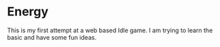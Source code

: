 # Energy
This is my first attempt at a web based Idle game. I am trying to learn the basic and have some fun ideas.
